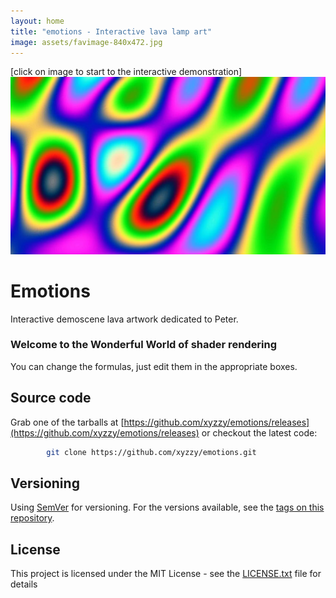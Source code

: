 ```yaml
---
layout: home
title: "emotions - Interactive lava lamp art"
image: assets/favimage-840x472.jpg
---
```


\[click on image to start to the interactive demonstration\]  
[![teaser](assets/favimage-840x472.jpg)](https://xyzzy.github.io/emotions/)

# Emotions

Interactive demoscene lava artwork dedicated to Peter.

### Welcome to the Wonderful World of shader rendering

You can change the formulas, just edit them in the appropriate boxes.

## Source code

Grab one of the tarballs at [https://github.com/xyzzy/emotions/releases](https://github.com/xyzzy/emotions/releases) or checkout the latest code:

```sh
        git clone https://github.com/xyzzy/emotions.git
```

## Versioning

Using [SemVer](http://semver.org/) for versioning. For the versions available, see the [tags on this repository](https://github.com/xyzzy/emotions/tags).

## License

This project is licensed under the MIT License - see the [LICENSE.txt](LICENSE.txt) file for details
